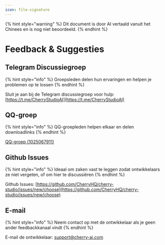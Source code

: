 ```yaml
---
icon: file-signature
---
```


{% hint style="warning" %}
Dit document is door AI vertaald vanuit het Chinees en is nog niet beoordeeld.
{% endhint %}

# Feedback & Suggesties

## Telegram Discussiegroep

{% hint style="info" %}
Groepsleden delen hun ervaringen en helpen je problemen op te lossen
{% endhint %}

Sluit je aan bij de Telegram discussiegroep voor hulp: [https://t.me/CherryStudioAI](https://t.me/CherryStudioAI)

## QQ-groep

{% hint style="info" %}
QQ-groepleden helpen elkaar en delen downloadlinks
{% endhint %}

[QQ-groep (1025067911)](https://qm.qq.com/q/hlHOddwAS)

## Github Issues

{% hint style="info" %}
Ideaal om zaken vast te leggen zodat ontwikkelaars ze niet vergeten, of om hier te discussiëren
{% endhint %}

Github Issues: [https://github.com/CherryHQ/cherry-studio/issues/new/choose](https://github.com/CherryHQ/cherry-studio/issues/new/choose)

## E-mail

{% hint style="info" %}
Neem contact op met de ontwikkelaar als je geen ander feedbackkanaal vindt
{% endhint %}

E-mail de ontwikkelaar: support@cherry-ai.com
